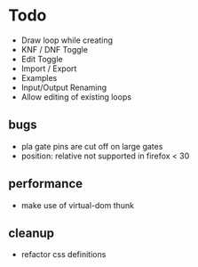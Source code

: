 # Todo

* Draw loop while creating
* KNF / DNF Toggle
* Edit Toggle
* Import / Export
* Examples
* Input/Output Renaming
* Allow editing of existing loops

## bugs

* pla gate pins are cut off on large gates
* position: relative not supported in firefox < 30

## performance

* make use of virtual-dom thunk

## cleanup

* refactor css definitions
